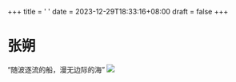 +++
title = ' '
date = 2023-12-29T18:33:16+08:00
draft = false
+++
# 张朔
“随波逐流的船，漫无边际的海”
![][def]


[def]: /home/ailin/qqimage/t1.png